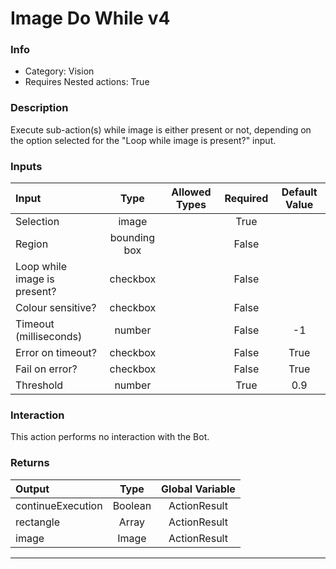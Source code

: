 # Image Do While v4

### Info

- Category: Vision
- Requires Nested actions: True


### Description
Execute sub-action(s) while image is either present or not, depending on the option selected for the "Loop while image is present?" input.


### Inputs

| Input | Type | Allowed Types | Required |  Default Value |
| :--- | :---: | :---: | :---: | :---: |
| Selection | image |  | True |  |
| Region | bounding box |  | False |  |
| Loop while image is present? | checkbox |  | False |  |
| Colour sensitive? | checkbox |  | False |  |
| Timeout (milliseconds) | number |  | False | -1 |
| Error on timeout? | checkbox |  | False | True |
| Fail on error? | checkbox |  | False | True |
| Threshold | number |  | True | 0.9 |


### Interaction
This action performs no interaction with the Bot.

### Returns

| Output | Type | Global Variable |
| :--- | :---: | :---: |
| continueExecution | Boolean | ActionResult |
| rectangle | Array | ActionResult |
| image | Image | ActionResult |

---
